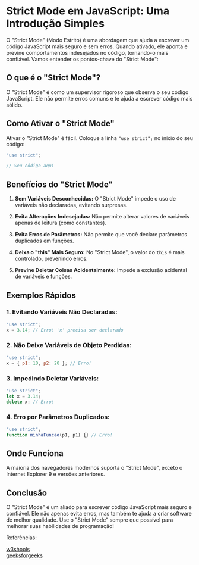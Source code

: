 # Strict Mode em JavaScript: Uma Introdução Simples

O "Strict Mode" (Modo Estrito) é uma abordagem que ajuda a escrever um código JavaScript mais seguro e sem erros. Quando ativado, ele aponta e previne comportamentos indesejados no código, tornando-o mais confiável. Vamos entender os pontos-chave do "Strict Mode":

## O que é o "Strict Mode"?

O "Strict Mode" é como um supervisor rigoroso que observa o seu código JavaScript. Ele não permite erros comuns e te ajuda a escrever código mais sólido.

## Como Ativar o "Strict Mode"

Ativar o "Strict Mode" é fácil. Coloque a linha `"use strict";` no início do seu código:

```javascript
"use strict";

// Seu código aqui
```

## Benefícios do "Strict Mode"

1. **Sem Variáveis Desconhecidas:**
   O "Strict Mode" impede o uso de variáveis não declaradas, evitando surpresas.

2. **Evita Alterações Indesejadas:**
   Não permite alterar valores de variáveis apenas de leitura (como constantes).

3. **Evita Erros de Parâmetros:**
   Não permite que você declare parâmetros duplicados em funções.

4. **Deixa o "this" Mais Seguro:**
   No "Strict Mode", o valor do `this` é mais controlado, prevenindo erros.

5. **Previne Deletar Coisas Acidentalmente:**
   Impede a exclusão acidental de variáveis e funções.

## Exemplos Rápidos

### 1. Evitando Variáveis Não Declaradas:

```javascript
"use strict";
x = 3.14; // Erro! 'x' precisa ser declarado
```

### 2. Não Deixe Variáveis de Objeto Perdidas:

```javascript
"use strict";
x = { p1: 10, p2: 20 }; // Erro!
```

### 3. Impedindo Deletar Variáveis:

```javascript
"use strict";
let x = 3.14;
delete x; // Erro!
```

### 4. Erro por Parâmetros Duplicados:

```javascript
"use strict";
function minhaFuncao(p1, p1) {} // Erro!
```

## Onde Funciona

A maioria dos navegadores modernos suporta o "Strict Mode", exceto o Internet Explorer 9 e versões anteriores.

## Conclusão

O "Strict Mode" é um aliado para escrever código JavaScript mais seguro e confiável. Ele não apenas evita erros, mas também te ajuda a criar software de melhor qualidade. Use o "Strict Mode" sempre que possível para melhorar suas habilidades de programação!

Referências:

[w3shools](https://www.w3schools.com/js/js_strict.asp)<br>
[geeksforgeeks](https://www.geeksforgeeks.org/strict-mode-javascript/)<br>
